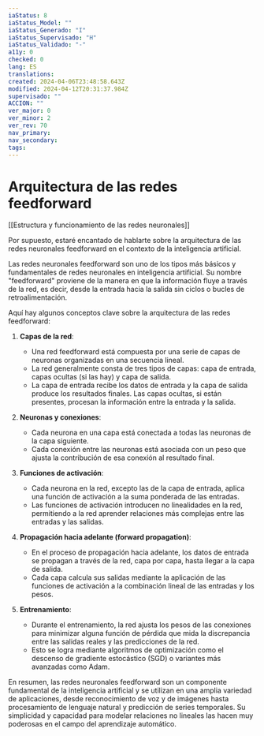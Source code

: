 ```yaml
---
iaStatus: 8
iaStatus_Model: ""
iaStatus_Generado: "I"
iaStatus_Supervisado: "H"
iaStatus_Validado: "-"
a11y: 0
checked: 0
lang: ES
translations: 
created: 2024-04-06T23:48:58.643Z
modified: 2024-04-12T20:31:37.984Z
supervisado: ""
ACCION: ""
ver_major: 0
ver_minor: 2
ver_rev: 70
nav_primary: 
nav_secondary: 
tags:
---
```

# Arquitectura de las redes feedforward

[[Estructura y funcionamiento de las  redes neuronales]]

Por supuesto, estaré encantado de hablarte sobre la arquitectura de las redes neuronales feedforward en el contexto de la inteligencia artificial.

Las redes neuronales feedforward son uno de los tipos más básicos y fundamentales de redes neuronales en inteligencia artificial. Su nombre "feedforward" proviene de la manera en que la información fluye a través de la red, es decir, desde la entrada hacia la salida sin ciclos o bucles de retroalimentación.

Aquí hay algunos conceptos clave sobre la arquitectura de las redes feedforward:

1. **Capas de la red**:
   - Una red feedforward está compuesta por una serie de capas de neuronas organizadas en una secuencia lineal.
   - La red generalmente consta de tres tipos de capas: capa de entrada, capas ocultas (si las hay) y capa de salida.
   - La capa de entrada recibe los datos de entrada y la capa de salida produce los resultados finales. Las capas ocultas, si están presentes, procesan la información entre la entrada y la salida.

2. **Neuronas y conexiones**:
   - Cada neurona en una capa está conectada a todas las neuronas de la capa siguiente.
   - Cada conexión entre las neuronas está asociada con un peso que ajusta la contribución de esa conexión al resultado final.

3. **Funciones de activación**:
   - Cada neurona en la red, excepto las de la capa de entrada, aplica una función de activación a la suma ponderada de las entradas.
   - Las funciones de activación introducen no linealidades en la red, permitiendo a la red aprender relaciones más complejas entre las entradas y las salidas.

4. **Propagación hacia adelante (forward propagation)**:
   - En el proceso de propagación hacia adelante, los datos de entrada se propagan a través de la red, capa por capa, hasta llegar a la capa de salida.
   - Cada capa calcula sus salidas mediante la aplicación de las funciones de activación a la combinación lineal de las entradas y los pesos.

5. **Entrenamiento**:
   - Durante el entrenamiento, la red ajusta los pesos de las conexiones para minimizar alguna función de pérdida que mida la discrepancia entre las salidas reales y las predicciones de la red.
   - Esto se logra mediante algoritmos de optimización como el descenso de gradiente estocástico (SGD) o variantes más avanzadas como Adam.

En resumen, las redes neuronales feedforward son un componente fundamental de la inteligencia artificial y se utilizan en una amplia variedad de aplicaciones, desde reconocimiento de voz y de imágenes hasta procesamiento de lenguaje natural y predicción de series temporales. Su simplicidad y capacidad para modelar relaciones no lineales las hacen muy poderosas en el campo del aprendizaje automático.
